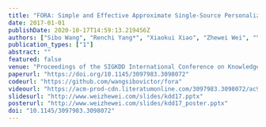 ```yaml
---
title: "FORA: Simple and Effective Approximate Single-Source Personalized PageRank"
date: 2017-01-01
publishDate: 2020-10-17T14:59:13.219456Z
authors: ["Sibo Wang", "Renchi Yang*", "Xiaokui Xiao", "Zhewei Wei", "Yin Yang"]
publication_types: ["1"]
abstract: ""
featured: false
venue: "Proceedings of the SIGKDD International Conference on Knowledge Discovery and Data Mining (KDD)"
paperurl: "https://doi.org/10.1145/3097983.3098072"
codeurl: "https://github.com/wangsibovictor/fora"
videourl: "https://acm-prod-cdn.literatumonline.com/3097983.3098072/ac985ab1-0756-484c-bfd4-fc981846eadf/wang_personalized_pagerank.mp4?b92b4ad1b4f274c70877518315abb28be831d54738a81f1de54388f7ee07eee4d7a75b05c85218b49be764da38239ba533e39f55a789be843164d0828b4a945c27149b947977f10b437d09d1b49ccded6f0e0422ede733231d3e05e04732d3cd5e9ac14f78"
slidesurl: "http://www.weizhewei.com/slides/kdd17.pptx"
posterurl: "http://www.weizhewei.com/slides/kdd17_poster.pptx"
doi: "10.1145/3097983.3098072"
---
```


